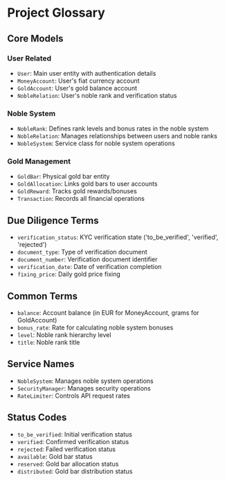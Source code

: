 
# Project Glossary

## Core Models

### User Related
- `User`: Main user entity with authentication details
- `MoneyAccount`: User's fiat currency account
- `GoldAccount`: User's gold balance account
- `NobleRelation`: User's noble rank and verification status

### Noble System
- `NobleRank`: Defines rank levels and bonus rates in the noble system
- `NobleRelation`: Manages relationships between users and noble ranks
- `NobleSystem`: Service class for noble system operations

### Gold Management
- `GoldBar`: Physical gold bar entity
- `GoldAllocation`: Links gold bars to user accounts
- `GoldReward`: Tracks gold rewards/bonuses
- `Transaction`: Records all financial operations

## Due Diligence Terms
- `verification_status`: KYC verification state ('to_be_verified', 'verified', 'rejected')
- `document_type`: Type of verification document
- `document_number`: Verification document identifier
- `verification_date`: Date of verification completion
- `fixing_price`: Daily gold price fixing

## Common Terms
- `balance`: Account balance (in EUR for MoneyAccount, grams for GoldAccount)
- `bonus_rate`: Rate for calculating noble system bonuses
- `level`: Noble rank hierarchy level
- `title`: Noble rank title

## Service Names
- `NobleSystem`: Manages noble system operations
- `SecurityManager`: Manages security operations
- `RateLimiter`: Controls API request rates

## Status Codes
- `to_be_verified`: Initial verification status
- `verified`: Confirmed verification status
- `rejected`: Failed verification status
- `available`: Gold bar status
- `reserved`: Gold bar allocation status
- `distributed`: Gold bar distribution status
